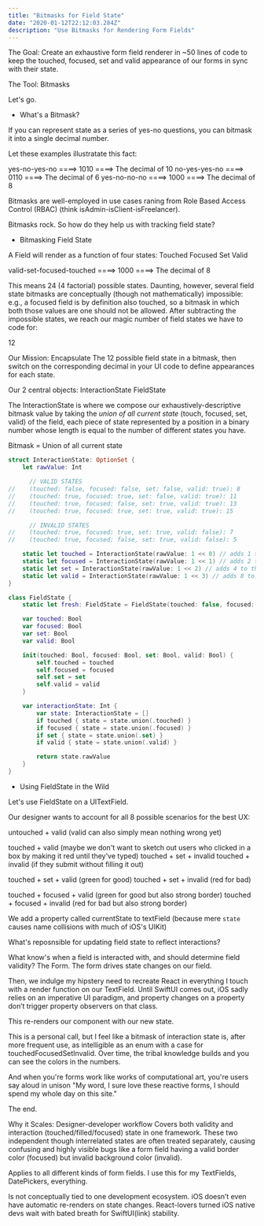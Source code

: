 ```yaml
---
title: "Bitmasks for Field State"
date: "2020-01-12T22:12:03.284Z"
description: "Use Bitmasks for Rendering Form Fields"
---
```


The Goal: Create an exhaustive form field renderer in ~50 lines of code to keep the touched, focused, set and valid appearance of our forms in sync with their state.

The Tool: Bitmasks

Let's go.

- What's a Bitmask?

If you can represent state as a series of yes-no questions, you can bitmask it into a single decimal number.

Let these examples illustratate this fact:

yes-no-yes-no ====> 1010 ====> The decimal of 10
no-yes-yes-no ====> 0110 ====> The decimal of 6
yes-no-no-no ====> 1000 ====> The decimal of 8

Bitmasks are well-employed in use cases raning from Role Based Access Control (RBAC) (think isAdmin-isClient-isFreelancer).

Bitmasks rock. So how do they help us with tracking field state?

- Bitmasking Field State

A Field will render as a function of four states:
Touched
Focused
Set
Valid

valid-set-focused-touched ====> 1000 ====> The decimal of 8

This means 24 (4 factorial) possible states. Daunting, however, several field state bitmasks are conceptually (though not mathematically) impossible: e.g., a focused field is by definition also touched, so a bitmask in which both those values are one should not be allowed. After subtracting the impossible states, we reach our magic number of field states we have to code for:

12

Our Mission: Encapsulate The 12 possible field state in a bitmask, then switch on the corresponding decimal in your UI code to define appearances for each state.

Our 2 central objects:
InteractionState
FieldState

The InteractionState is where we compose our exhaustively-descriptive bitmask value by taking the _union of all current state_ (touch, focused, set, valid) of the field, each piece of state represented by a position in a binary number whose length is equal to the number of different states you have.

Bitmask = Union of all current state

<div class="impl">

```swift
struct InteractionState: OptionSet {
    let rawValue: Int

      // VALID STATES
//    (touched: false, focused: false, set: false, valid: true): 8
//    (touched: true, focused: true, set: false, valid: true): 11
//    (touched: true, focused: false, set: true, valid: true): 13
//    (touched: true, focused: true, set: true, valid: true): 15

      // INVALID STATES
//    (touched: true, focused: true, set: true, valid: false): 7
//    (touched: true, focused: false, set: true, valid: false): 5

    static let touched = InteractionState(rawValue: 1 << 0) // adds 1 to the InteractionState
    static let focused = InteractionState(rawValue: 1 << 1) // adds 2 to the InteractionState
    static let set = InteractionState(rawValue: 1 << 2) // adds 4 to the InteractionState
    static let valid = InteractionState(rawValue: 1 << 3) // adds 8 to the InteractionState
}
```

</div>

<div class="impl">

```swift
class FieldState {
    static let fresh: FieldState = FieldState(touched: false, focused: false, set: false, valid: true)

    var touched: Bool
    var focused: Bool
    var set: Bool
    var valid: Bool

    init(touched: Bool, focused: Bool, set: Bool, valid: Bool) {
        self.touched = touched
        self.focused = focused
        self.set = set
        self.valid = valid
    }

    var interactionState: Int {
        var state: InteractionState = []
        if touched { state = state.union(.touched) }
        if focused { state = state.union(.focused) }
        if set { state = state.union(.set) }
        if valid { state = state.union(.valid) }

        return state.rawValue
    }
}
```

</div>

- Using FieldState in the Wild

Let's use FieldState on a UITextField.

Our designer wants to account for all 8 possible scenarios for the best UX:

untouched + valid (valid can also simply mean nothing wrong yet)

touched + valid (maybe we don't want to sketch out users who clicked in a box by making it red until they've typed)
touched + set + invalid
touched + invalid (if they submit without filling it out)

touched + set + valid (green for good)
touched + set + invalid (red for bad)

touched + focused + valid (green for good but also strong border)
touched + focused + invalid (red for bad but also strong border)

We add a property called currentState to textField (because mere `state` causes name collisions with much of iOS's UIKit)

What's reposnsible for updating field state to reflect interactions?

What know's when a field is interacted with, and should determine field validity? The Form. The form drives state changes on our field.

Then, we indulge my hipstery need to recreate React in everything I touch with a render function on our TextField. Until SwiftUI comes out, iOS sadly relies on an imperative UI paradigm, and property changes on a property don’t trigger property observers on that class.

This re-renders our component with our new state.

This is a personal call, but I feel like a bitmask of interaction state is, after more frequent use, as intelligible as an enum with a case for touchedFocusedSetInvalid. Over time, the tribal knowledge builds and you can see the colors in the numbers.

And when you're forms work like works of computational art, you're users say aloud in unison "My word, I sure love these reactive forms, I should spend my whole day on this site."

The end.

Why it Scales:
Designer-developer workflow
Covers both validity and interaction (touched/filled/focused) state in one framework. These two independent though interrelated states are often treated separately, causing confusing and highly visible bugs like a form field having a valid border color (focused) but invalid background color (invalid).

Applies to all different kinds of form fields. I use this for my TextFields, DatePickers, everything.

Is not conceptually tied to one development ecosystem. iOS doesn’t even have automatic re-renders on state changes. React-lovers turned iOS native devs wait with bated breath for SwiftUI(link) stability.
